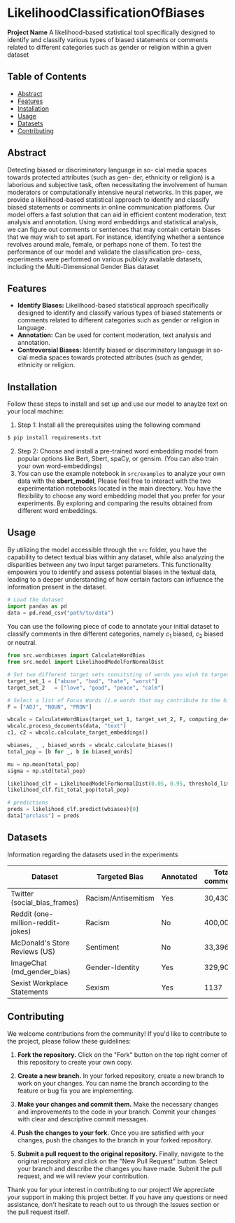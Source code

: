 # LikelihoodClassificationOfBiases

**Project Name** A likelihood-based statistical tool specifically designed to identify and classify various types of biased statements or comments related to different categories such as gender or religion within a given dataset


## Table of Contents

- [Abstract](#abstract)
- [Features](#features)
- [Installation](#installation)
- [Usage](#usage)
- [Datasets](#datasets)
- [Contributing](#contributing)


## Abstract

Detecting biased or discriminatory language in so-
cial media spaces towards protected attributes (such as gen-
der, ethnicity or religion) is a laborious and subjective task,
often necessitating the involvement of human moderators or
computationally intensive neural networks. In this paper, we
provide a likelihood-based statistical approach to identify and
classify biased statements or comments in online communication
platforms. Our model offers a fast solution that can aid in efficient
content moderation, text analysis and annotation. Using word
embeddings and statistical analysis, we can figure out comments
or sentences that may contain certain biases that we may wish to
set apart. For instance, identifying whether a sentence revolves
around male, female, or perhaps none of them. To test the
performance of our model and validate the classification pro-
cess, experiments were performed on various publicly available
datasets, including the Multi-Dimensional Gender Bias dataset


## Features

- **Identify Biases:** Likelihood-based statistical approach specifically designed to identify and classify various
types of biased statements or comments related to different
categories such as gender or religion in language.
- **Annotation:** Can be used for content moderation, text analysis and annotation. 
- **Controversial Biases:** Identify biased or discriminatory language in so- cial media spaces towards protected attributes (such as gender, ethnicity or religion.


## Installation

Follow these steps to install and set up and use our model to anaylze text on your local machine:

1. Step 1: Install all the prerequisites using the following command
```bash
$ pip install requirements.txt
```
2. Step 2: Choose and install a pre-trained word embedding model from popular options like Bert, Sbert, spaCy, or gensim. (You can also train your own word-embeddings)
3. You can use the example notebook in `src/examples` to analyze your own data with the **sbert_model**, Please feel free to interact with the two experimentation notebooks located in the main directory. You have the flexibility to choose any word embedding model that you prefer for your experiments. By exploring and comparing the results obtained from different word embeddings.

## Usage

By utilizing the model accessible through the `src` folder, you have the capability to detect textual bias within any dataset, while also analyzing the disparities between any two input target parameters. This functionality empowers you to identify and assess potential biases in the textual data, leading to a deeper understanding of how certain factors can influence the information present in the dataset.

```python
# Load the dataset
import pandas as pd
data = pd.read_csv("path/to/data")
```

You can use the following piece of code to annotate your initial dataset to classify comments in thre different categories, namely $c_1$ biased, $c_2$ biased or neutral.

```python
from src.wordbiases import CalculateWordBias
from src.model import LikelihoodModelForNormalDist

# Set two different target sets consitsting of words you wish to target
target_set_1 = ["abuse", "bad", "hate", "worst"]
target_set_2   = ["love", "good", "peace", "calm"] 

# Select a list of Focus Words (i.e words that may contribute to the biases in any given comment)
F = ["ADJ", "NOUN", "PRON"]

wbcalc = CalculateWordBias(target_set_1, target_set_2, F, computing_device="cuda")
wbcalc.process_documents(data, "text")
c1, c2 = wbcalc.calculate_target_embeddings()

wbiases, _ , biased_words = wbcalc.calculate_biases()
total_pop = [b for _, b in biased_words]

mu = np.mean(total_pop)
sigma = np.std(total_pop)

likelihood_clf = LikelihoodModelForNormalDist(0.05, 0.95, threshold_limit=0)
likelihood_clf.fit_total_pop(total_pop)

# predictions
preds = likelihood_clf.predict(wbiases)[0]
data["prclass"] = preds
```

## Datasets

Information regarding the datasets used in the experiments

| Dataset                          | Targeted Bias        | Annotated | Total comments | $c_1$-related | $c_2$-related | Neutral comments |
|----------------------------------|----------------------|-----------|----------------|---------------|---------------|------------------|
| Twitter (social_bias_frames)     | Racism/Antisemitism  | Yes       | 30,430         | 3124          | 1143          | 26,163           |
| Reddit (one-million-reddit-jokes)| Racism               | No        | 400,000        | 16,753        | 19,119        | 364,128          |
| McDonald's Store Reviews (US)    | Sentiment            | No        | 33,396         | 6,705         | 2263          | 24428            |
| ImageChat (md_gender_bias)       | Gender-Identity      | Yes       | 329,908        | 21,251        | 62,383        | 225,168          |
| Sexist Workplace Statements      | Sexism               | Yes       | 1137           | -             | -             | 513              |


## Contributing

We welcome contributions from the community! If you'd like to contribute to the project, please follow these guidelines:

1. **Fork the repository.**
   Click on the "Fork" button on the top right corner of this repository to create your own copy.

2. **Create a new branch.**
   In your forked repository, create a new branch to work on your changes. You can name the branch according to the feature or bug fix you are implementing.

3. **Make your changes and commit them.**
   Make the necessary changes and improvements to the code in your branch. Commit your changes with clear and descriptive commit messages.

4. **Push the changes to your fork.**
   Once you are satisfied with your changes, push the changes to the branch in your forked repository.

5. **Submit a pull request to the original repository.**
   Finally, navigate to the original repository and click on the "New Pull Request" button. Select your branch and describe the changes you have made. Submit the pull request, and we will review your contribution.

Thank you for your interest in contributing to our project! We appreciate your support in making this project better. If you have any questions or need assistance, don't hesitate to reach out to us through the Issues section or the pull request itself.